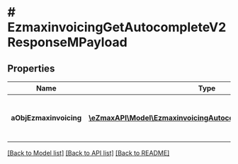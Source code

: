 # # EzmaxinvoicingGetAutocompleteV2ResponseMPayload

## Properties

Name | Type | Description | Notes
------------ | ------------- | ------------- | -------------
**aObjEzmaxinvoicing** | [**\eZmaxAPI\Model\EzmaxinvoicingAutocompleteElementResponse[]**](EzmaxinvoicingAutocompleteElementResponse.md) | An array of Ezmaxinvoicing autocomplete element response. |

[[Back to Model list]](../../README.md#models) [[Back to API list]](../../README.md#endpoints) [[Back to README]](../../README.md)
